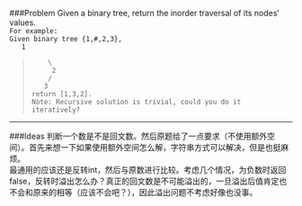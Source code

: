 ###Problem
Given a binary tree, return the inorder traversal of its nodes' values.  
`For example:`  
`Given binary tree {1,#,2,3},`  
`   1`  
> `    \`  
>  `     2`  
`    /`  
`   3`  
`return [1,3,2].`  
`Note: Recursive solution is trivial, could you do it iteratively?`

---

###Ideas
判断一个数是不是回文数。然后原题给了一点要求（不使用额外空间）。首先来想一下如果使用额外空间怎么解，字符串方式可以解决，但是也挺麻烦。  
最通用的应该还是反转int，然后与原数进行比较。考虑几个情况，为负数时返回false，反转时溢出怎么办？真正的回文数是不可能溢出的，一旦溢出后值肯定也不会和原来的相等（应该不会吧？），因此溢出问题不考虑好像也没事。
